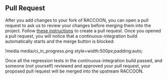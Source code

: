 ## Pull Request

After you add changes to your fork of RACCOON, you can open a pull request to ask us to review your changes before merging them into the project. Follow [these instructions](https://help.github.com/en/github/collaborating-with-issues-and-pull-requests/creating-a-pull-request-from-a-fork) to create a pull request. Once you opened a pull request, you will notice that a continuous-integration build automatically starts and the merge button is blocked:

!media media/ci_in_progress.png
       style=width:500px;padding:auto;

Once all the regression tests in the continuous-integration build passed, and someone (not yourself) reviewed and approved your pull request, your proposed pull request will be merged into the upstream RACCOON.
